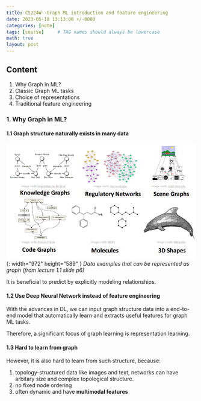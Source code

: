 ```yaml
---
title: CS224W--Graph ML introduction and feature engineering
date: 2023-05-18 13:13:00 +/-0080
categories: [note]
tags: [course]     # TAG names should always be lowercase
math: true
layout: post
---
```


## Content
1. Why Graph in ML?
2. Classic Graph ML tasks
3. Choice of representations
4. Traditional feature engineering

### 1. Why Graph in ML?

#### 1.1 Graph structure naturally exists in many data
![Desktop View](/assets/img/post/2023-05-18-data-as-graphs-eg.png){: width="972" height="589" }
_Data examples that can be represented as graph (from lecture 1.1 slide p6)_

It is beneficial to predict by explicitly modeling relationships.

#### 1.2 Use Deep Neural Network instead of feature engineering
With the advances in DL, we can input graph structure data into a end-to-end model that automatically learn and extracts useful features for graph ML tasks.

Therefore, a significant focus of graph learning is representation learning.

#### 1.3 Hard to learn from graph

However, it is also hard to learn from such structure, because:

1. topology-structured data like images and text, networks can have arbitary size and complex topological structure.
2. no fixed node ordering
3. often dynamic and have **multimodal features**
